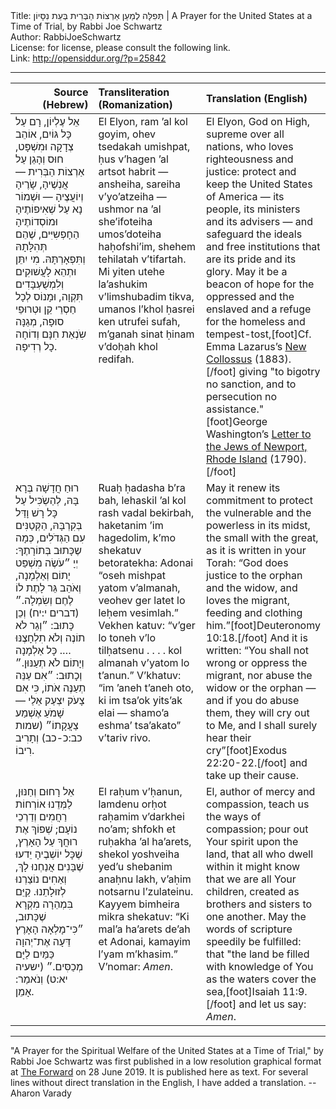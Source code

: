 <html>
<head></head>
<body>
Title: תְּפִלָּה לְמַעַן אַרְצוֹת הַבְּרִית בְּעֵת נִסָּיוֹן | A Prayer for the United States at a Time of Trial, by Rabbi Joe Schwartz<br />
Author: RabbiJoeSchwartz<br />
License: for license, please consult the following link.<br />
Link: <a href="http://opensiddur.org/?p=25842">http://opensiddur.org/?p=25842</a>
<p />
<hr />

<table style="width:100%;margin-left: auto;margin-right: auto;" class="draggable">
<thead><tr><th id="x" style="text-align: right;">Source (Hebrew)</th><th style="text-align: left;">Transliteration (Romanization)</th><th style="text-align: left;">Translation (English)</th></tr></thead>
<tbody>
<tr><td style="vertical-align:top;" width="46%">
<div class="liturgy"><span lang="he">
אֵל עֶלְיוֹן, 
רָם עַל כָּל גּוֹיִם, 
אוֹהֵב צְדָקָה וּמִשְׁפָּט, 
חוּס וְהָגֵן עַל אַרְצוֹת הַבְּרִית — 
אֲנְשֶׁיהָ, שָׂרֶיהָ וְיוֹעֲצֶיהָ — 
וּשְׁמוֹר נָא עַל שְׁאִיפוֹתֶיהָ וּמוֹסְדוֹתֶיהָ הַחָפְשִיִּים, 
שֶׁהֵם תְּהִלָּתָהּ וְתִּפְאָרְתָּהּ. 
מִי יִתֵּן וּתְהֵא לָעֲשׁוּקִים וְלִמְשֻׁעְבָּדִים תִּקְוָה, 
וּמָנוֹס לְכָל חַסְרֵי קֵן וּטְרוּפֵי סוּפָה, 
מְגַנָּה שִֹנְאַת חִנָּם וְדוֹחָה כָל רְדִיפָה.
</span></div></td>
 
<td style="vertical-align:top;" width="53%">
<div class="english">
El Elyon, 
ram ’al kol goyim, 
ohev tsedakah umishpat, 
ḥus v’hagen ’al artsot habrit — 
ansheiha, sareiha v’yo’atzeiha — 
ushmor na ’al she’ifoteiha umos’doteiha haḥofshi’im, 
shehem tehilatah v’tifartah. 
Mi yiten utehe la’ashukim v’limshubadim tikva, 
umanos l’khol ḥasrei ken utrufei sufah, 
m’ganah sinat ḥinam v’doḥah khol redifah.
</span></div></td>
 
<td style="vertical-align:top;" width="53%">
<div class="english">
El Elyon, God on High, 
supreme over all nations,
who loves righteousness and justice: 
protect and keep the United States of America — 
its people, its ministers and its advisers —
and safeguard the ideals and free institutions 
that are its pride and its glory. 
May it be a beacon of hope for the oppressed and the enslaved 
and a refuge for the homeless and tempest-tost,[foot]Cf. Emma Lazarus’s <a href="https://opensiddur.org/prayers/secular-calendar/united-states/thanksgiving-day/the-new-collosus-by-emma-lazarus-1883-yiddish-translation-by-rachel-kirsch-holtman-1938/">New Collossus</a> (1883).[/foot] 
giving "to bigotry no sanction, and to persecution no assistance."[foot]George Washington’s <a href="https://founders.archives.gov/documents/Washington/05-06-02-0135">Letter to the Jews of Newport, Rhode Island</a> (1790).[/foot] 
</div></td></tr>


<tr><td style="vertical-align:top;" width="46%">
<div class="liturgy"><span lang="he">
רוּחַ חֲדָשָׁה בְּרָא בָּהּ, 
לְהַשְֹכִּיל עַל כָּל רָשׁ וָדַּל בְּקִרְבָּהּ, 
הַקְּטַנִּים עִם הַגְּדֹלִים, 
כְּמָה שֶכָּתוּב בְּתוֹרָתֶךָ: 
יְיָ ״עֹשֶׂה מִשְׁפַּט יָתוֹם וְאַלְמָנָה, 
וְאֹהֵב גֵּר לָתֶת לוֹ לֶחֶם וְשִׂמְלָה.״ <span class="citation">(דברים י:יח)</span>
וְכֵן כָּתוּב: ״וְגֵר לֹא תוֹנֶה וְלֹא תִלְחָצֶנּוּ …. 
כָּל אַלְמָנָה וְיָתוֹם לֹא תְעַנּוּן.״ 
וְכָתוּב: ״אִם עַנֵּה תְעַנֶּה אֹתוֹ, 
כִּי אִם צָעֹק יִצְעַק אֵלַי — 
שָׁמֹעַ אֶשְׁמַע צַעֲקָתוֹ״ <span class="citation">(שמות כב:כ-כב)</span>
וְתָרִיב רִיבוֹ.
</span></div></td>
 
<td style="vertical-align:top;" width="53%">
<div class="english">
Ruaḥ ḥadasha b’ra bah, 
lehaskil ’al kol rash vadal bekirbah, 
haketanim ’im hagedolim, 
k’mo shekatuv betoratekha: 
Adonai “oseh mishpat yatom v’almanah, 
veohev ger latet lo leḥem vesimlah.” 
Vekhen katuv: “v’ger lo toneh v’lo tilḥatsenu . . . . 
kol almanah v’yatom lo t’anun.” 
V’khatuv: “im ’aneh t’aneh oto, 
ki im tsa’ok yits’ak elai — 
shamo’a eshma’ tsa’akato” 
v’tariv rivo.
</span></div></td>
 
<td style="vertical-align:top;" width="53%">
<div class="english">
May it renew its commitment 
to protect the vulnerable and the powerless in its midst, 
the small with the great,
as it is written in your Torah: 
“God does justice to the orphan and the widow, 
and loves the migrant, feeding and clothing him.”[foot]Deuteronomy 10:18.[/foot] 
And it is written: “You shall not wrong or oppress the migrant, 
nor abuse the widow or the orphan — 
and if you do abuse them, 
they will cry out to Me, 
and I shall surely hear their cry”[foot]Exodus 22:20-22.[/foot] 
and take up their cause. 
</div></td></tr>


<tr><td style="vertical-align:top;" width="46%">
<div class="liturgy"><span lang="he">
אֵל רָחוּם וְחַנּוּן, 
לַמְּדֵנוּ אוֹרְחוֹת רַחֲמִים וְדַרְכֵי נוֹעָם; 
שְׁפוֹךְ אֶת רוּחֲךָ עַל הָאָרֶץ, 
שֶׁכָּל יוֹשְׁבֶיהָ יֵדעוּ 
שֶׁבָּנִים אֲנַחְנוּ לָךְ, 
וְאַחִים נוֹצַרְנוּ לְזוּלָתֵנוּ. 
קַיֵּם בִּמְהֵרָה מִקְרָא שֶׁכָּתוּב,
״כִּי־מָלְאָה הָאָרֶץ דֵּעָה אֶת־יְהוָה 
כַּמַּיִם לַיָּם מְכַסִּים.״ <span class="citation">(ישעיה יא:ט)</span>
וְנֹאמַר: אָמֵן.
</span></div></td>
 
<td style="vertical-align:top;" width="53%">
<div class="english">
El raḥum v’ḥanun, 
lamdenu orḥot raḥamim v’darkhei no’am; 
shfokh et ruḥakha ’al ha’arets, 
shekol yoshveiha yed’u 
shebanim anaḥnu lakh, 
v’aḥim notsarnu l’zulateinu. 
Kayyem bimheira mikra shekatuv: 
“Ki mal’a ha’arets de’ah et Adonai, 
kamayim l’yam m’khasim.” 
V’nomar: <em>Amen</em>.
</span></div></td> 
 
<td style="vertical-align:top;" width="53%">
<div class="english">
El, author of mercy and compassion, 
teach us the ways of compassion; 
pour out Your spirit upon the land, 
that all who dwell within it might know 
that we are all Your children, 
created as brothers and sisters to one another. 
May the words of scripture speedily be fulfilled:
that "the land be filled with knowledge of You 
as the waters cover the sea,[foot]Isaiah 11:9.[/foot]
and let us say: <em>Amen</em>.
</div></td></tr>
</tbody></table>

<hr />

"A Prayer for the Spiritual Welfare of the United States at a Time of Trial," by Rabbi Joe Schwartz was first published in a low resolution graphical format at <a href="https://forward.com/opinion/426422/a-new-prayer-for-the-united-states-in-a-time-of-trial/">The Forward</a> on 28 June 2019. It is published here as text. For several lines without direct translation in the English, I have added a translation. --Aharon Varady
</body>
</html>
